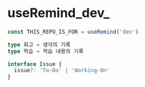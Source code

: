 # useRemind_dev_

```typescript
const THIS_REPO_IS_FOR = useRemind('dev')

type 회고 = 생각의 기록
type 학습 = 학습 내용의 기록

interface Issue {
  issue?: 'To-Do' | 'Working-On'
}
```
